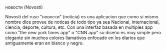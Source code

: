 новости (Novosti)

Novosti del ruso "новости" (noticia)  es una aplicacion que como si mismo nombre dice provee de noticas de todo tipo ya sea Nacional, internacional, ciencia, deporte, cultura, etc. Con una interfaz basada en multiples app como "the new york times app" o "CNN app" su diseño es muy simple pero elegante sin muchos colores llamativos enfocado en los diarios que antiguamente eran en blanco y negro.

